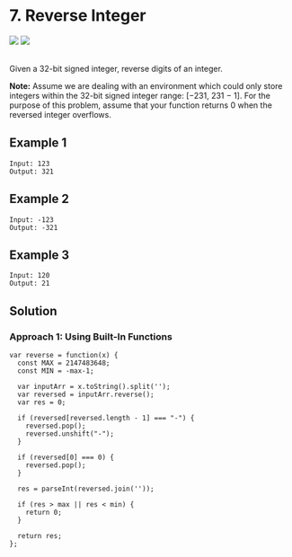 
# 7. Reverse Integer

<div style={{ display: "flex", flex-direction: "column" }}>
  <img src="https://img.shields.io/badge/Level-Easy-brightgreen" />
  <img src="https://img.shields.io/badge/Math-grey" />
</div>

<br /> Given a 32-bit signed integer, reverse digits of an integer.

<strong>Note:</strong> Assume we are dealing with an environment which could only store integers within the 32-bit signed 
integer range: [−231,  231 − 1]. For the purpose of this problem, assume that your function returns 0 when the reversed 
integer overflows.

## Example 1

```
Input: 123
Output: 321
```

## Example 2

```
Input: -123
Output: -321
```

## Example 3

```
Input: 120
Output: 21
```

## Solution
### Approach 1: Using Built-In Functions
```
var reverse = function(x) {
  const MAX = 2147483648;
  const MIN = -max-1;

  var inputArr = x.toString().split('');    
  var reversed = inputArr.reverse();
  var res = 0;

  if (reversed[reversed.length - 1] === "-") {
    reversed.pop(); 
    reversed.unshift("-"); 
  }

  if (reversed[0] === 0) {
    reversed.pop();
  }

  res = parseInt(reversed.join(''));

  if (res > max || res < min) {
    return 0;
  }

  return res;
};
```

